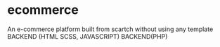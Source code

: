 # ecommerce
An e-commerce platform built from scartch without using any template
BACKEND (HTML SCSS, JAVASCRIPT)
BACKEND(PHP)
